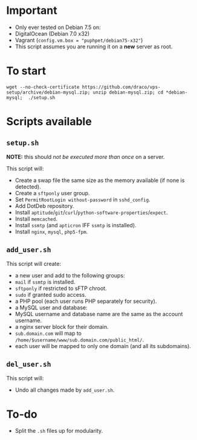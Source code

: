 # Important
- Only ever tested on Debian 7.5 on:
 - DigitalOcean (Debian 7.0 x32)
 - Vagrant (`config.vm.box = "puphpet/debian75-x32"`)
- This script assumes you are running it on a **new** server as root.

# To start
```
wget --no-check-certificate https://github.com/draco/vps-setup/archive/debian-mysql.zip; unzip debian-mysql.zip; cd *debian-mysql;  ./setup.sh
```

# Scripts available
## `setup.sh`
**NOTE:** this should _not be executed more than once_ on a server.

This script will:
- Create a swap file the same size as the memory available (if none is detected).
- Create a `sftponly` user group.
- Set `PermitRootLogin without-password` in `sshd_config`.
- Add DotDeb repository.
- Install `aptitude`/`git`/`curl`/`python-software-properties`/`expect`.
- Install `memcached`.
- Install `ssmtp` (and `apticron` IFF `ssmtp` is installed).
- Install `nginx`, `mysql`, `php5-fpm`.

## `add_user.sh`
This script will create:
- a new user and add to the following groups:
 - `mail` if `ssmtp` is installed.
 - `sftponly` if restricted to sFTP chroot.
 - `sudo` if granted sudo access.
- a PHP pool (each user runs PHP separately for security).
- a MySQL user and database:
 - MySQL username and database name are the same as the account username.
- a nginx server block for their domain.
 - `sub.domain.com` will map to `/home/$username/www/sub.domain.com/public_html/`.
 - each user will be mapped to only one domain (and all its subdomains).

## `del_user.sh`
This script will:
- Undo all changes made by `add_user.sh`.

# To-do
- Split the `.sh` files up for modularity.
